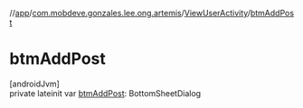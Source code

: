 //[app](../../../index.md)/[com.mobdeve.gonzales.lee.ong.artemis](../index.md)/[ViewUserActivity](index.md)/[btmAddPost](btm-add-post.md)

# btmAddPost

[androidJvm]\
private lateinit var [btmAddPost](btm-add-post.md): BottomSheetDialog
